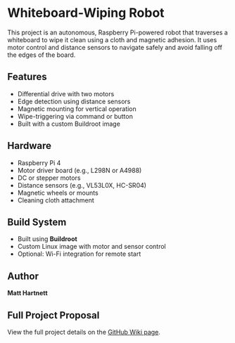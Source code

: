 # Whiteboard-Wiping Robot

This project is an autonomous, Raspberry Pi-powered robot that traverses a whiteboard to wipe it clean using a cloth and magnetic adhesion. It uses motor control and distance sensors to navigate safely and avoid falling off the edges of the board.

## Features
- Differential drive with two motors
- Edge detection using distance sensors
- Magnetic mounting for vertical operation
- Wipe-triggering via command or button
- Built with a custom Buildroot image

## Hardware
- Raspberry Pi 4
- Motor driver board (e.g., L298N or A4988)
- DC or stepper motors
- Distance sensors (e.g., VL53L0X, HC-SR04)
- Magnetic wheels or mounts
- Cleaning cloth attachment

## Build System
- Built using **Buildroot**
- Custom Linux image with motor and sensor control
- Optional: Wi-Fi integration for remote start

## Author
**Matt Hartnett**

## Full Project Proposal
View the full project details on the [GitHub Wiki page](https://github.com/cu-ecen-aeld/final-project-HartnettMatt/wiki/).